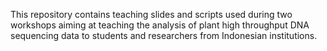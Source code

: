 This repository contains teaching slides and scripts used during two workshops aiming at teaching the analysis of plant high throughput DNA sequencing data to students and researchers from Indonesian institutions.  
